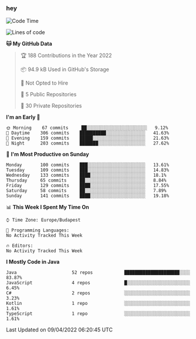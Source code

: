 ### hey

<!--START_SECTION:waka-->
![Code Time](http://img.shields.io/badge/Code%20Time-653%20hrs%207%20mins-blue)

![Lines of code](https://img.shields.io/badge/From%20Hello%20World%20I%27ve%20Written-485%20Thousand%20lines%20of%20code-blue)

**🐱 My GitHub Data** 

> 🏆 188 Contributions in the Year 2022
 > 
> 📦 94.9 kB Used in GitHub's Storage 
 > 
> 🚫 Not Opted to Hire
 > 
> 📜 5 Public Repositories 
 > 
> 🔑 30 Private Repositories  
 > 
**I'm an Early 🐤** 

```text
🌞 Morning    67 commits     ██░░░░░░░░░░░░░░░░░░░░░░░   9.12% 
🌆 Daytime    306 commits    ██████████░░░░░░░░░░░░░░░   41.63% 
🌃 Evening    159 commits    █████░░░░░░░░░░░░░░░░░░░░   21.63% 
🌙 Night      203 commits    ███████░░░░░░░░░░░░░░░░░░   27.62%

```
📅 **I'm Most Productive on Sunday** 

```text
Monday       100 commits    ███░░░░░░░░░░░░░░░░░░░░░░   13.61% 
Tuesday      109 commits    ███░░░░░░░░░░░░░░░░░░░░░░   14.83% 
Wednesday    133 commits    ████░░░░░░░░░░░░░░░░░░░░░   18.1% 
Thursday     65 commits     ██░░░░░░░░░░░░░░░░░░░░░░░   8.84% 
Friday       129 commits    ████░░░░░░░░░░░░░░░░░░░░░   17.55% 
Saturday     58 commits     ██░░░░░░░░░░░░░░░░░░░░░░░   7.89% 
Sunday       141 commits    ████░░░░░░░░░░░░░░░░░░░░░   19.18%

```


📊 **This Week I Spent My Time On** 

```text
⌚︎ Time Zone: Europe/Budapest

💬 Programming Languages: 
No Activity Tracked This Week

🔥 Editors: 
No Activity Tracked This Week

```

**I Mostly Code in Java** 

```text
Java                     52 repos            █████████████████████░░░░   83.87% 
JavaScript               4 repos             █░░░░░░░░░░░░░░░░░░░░░░░░   6.45% 
C#                       2 repos             ░░░░░░░░░░░░░░░░░░░░░░░░░   3.23% 
Kotlin                   1 repo              ░░░░░░░░░░░░░░░░░░░░░░░░░   1.61% 
TypeScript               1 repo              ░░░░░░░░░░░░░░░░░░░░░░░░░   1.61%

```



 Last Updated on 09/04/2022 06:20:45 UTC
<!--END_SECTION:waka-->
